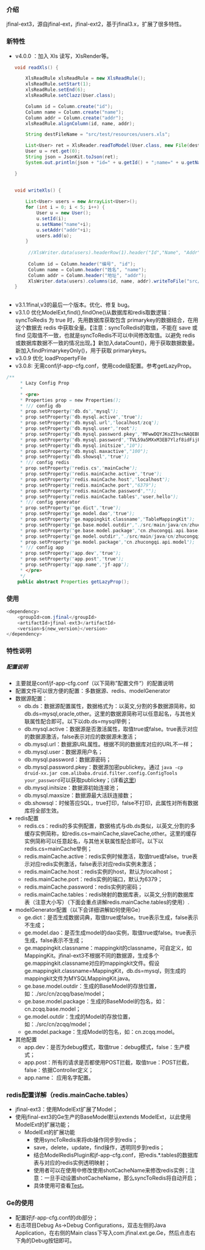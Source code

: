 ### 介绍
jfinal-ext3，源自jfinal-ext，jfinal-ext2，基于jfinal3.x，扩展了很多特性。

### 新特性
- v4.0.0 ：加入 Xls 读写，XlsRender等。
 
 ```java
	void readXls() {

		XlsReadRule xlsReadRule = new XlsReadRule();
		xlsReadRule.setStart(1);
		xlsReadRule.setEnd(6);
		xlsReadRule.setClazz(User.class);

		Column id = Column.create("id");
		Column name = Column.create("name");
		Column addr = Column.create("addr");
		xlsReadRule.alignColumn(id, name, addr);

		String destFileName = "src/test/resources/users.xls";

		List<User> ret = XlsReader.readToModel(User.class, new File(destFileName), xlsReadRule);
		User u = ret.get(0);
		String json = JsonKit.toJson(ret);
		System.out.println(json + "id=" + u.getId() + ";name=" + u.getName() + ";addr=" + u.getAddr());

	}    
    

	void writeXls() {
		
		List<User> users = new ArrayList<User>();
		for (int i = 0; i < 5; i++) {
			User u = new User();
			u.setId(i);
			u.setName("name"+i);
			u.setAddr("addr"+i);
			users.add(u);
		}
		
		 //XlsWriter.data(users).headerRow(1).header("Id","Name", "Addr").column("id","name", "addr").writeToFile("src/test/resources/users.xls");
		 
		 Column id = Column.header("编号", "id");
		 Column name = Column.header("姓名", "name");
		 Column addr = Column.header("地址", "addr");
		 XlsWriter.data(users).columns(id, name, addr).writeToFile("src/test/resources/users.xls");
	}
    
 ```
    
- v3.1.1final,v3的最后一个版本。优化、修复 bug。
- v3.1.0 优化ModelExt,find(),findOne()从数据库和redis取数逻辑：syncToRedis 为 true 时，先用数据库获取包含 primarykey的数据结合，在用这个数据去 redis 中获取全量。【注意：syncToRedis的取值，不能在 save 或 find 见取值不一致，也就是syncToRedis不可以中间修改取值。以避免 redis 或数据库数据不一致的情况出现。】新加入dataCount()，用于获取数据数量。新加入findPrimarykeyOnly()，用于获取 primarykeys。
- v3.0.9 优化 loadPropertyFile
- v3.0.8: 无需conf/jf-app-cfg.conf，使用code级配置。参考getLazyProp。

```java
/**
	 * Lazy Config Prop
	 * 
	 * <pre>
	 * Properties prop = new Properties();
	 * !// config db
	 * prop.setProperty("db.ds","mysql");
	 * prop.setProperty("db.mysql.active","true");
	 * prop.setProperty("db.mysql.url","localhost/zcq");
	 * prop.setProperty("db.mysql.user","root");
	 * prop.setProperty("db.mysql.password.pkey","MFwwDQYJKoZIhvcNAQEBBQADSwAwSAJBAJbIzkTcjrlDwB3vdc6gKwJ5gAMGRazWOrOeuMCxI2Lb7n/d4DoBySUdM+7HT6Gkfbfz6BM1o/2Gp0PkhkEHAx8CAwEAAQ==");
	 * prop.setProperty("db.mysql.password","TVL59a5MXxM3EB7Ylzf8idFijFX97+ZRxZG+2PpkR4pPCQ5TLtZAok88IGW05CxRvC56ekO++yWhepAEL118lw==");
	 * prop.setProperty("db.mysql.initsize","10");
	 * prop.setProperty("db.mysql.maxactive","100");
	 * prop.setProperty("db.showsql","true");
	 * !// config redis
	 * prop.setProperty("redis.cs","mainCache");
	 * prop.setProperty("redis.mainCache.active","true");
	 * prop.setProperty("redis.mainCache.host","localhost");
	 * prop.setProperty("redis.mainCache.port","6379");
	 * prop.setProperty("redis.mainCache.password","");
	 * prop.setProperty("redis.mainCache.tables","user,hello");
	 * !// config generator
	 * prop.setProperty("ge.dict","true");
	 * prop.setProperty("ge.model.dao","true");
	 * prop.setProperty("ge.mappingkit.classname","TableMappingKit");
	 * prop.setProperty("ge.base.model.outdir","./src/main/java/cn/zhucongqi/api/base/model");
	 * prop.setProperty("ge.base.model.package","cn.zhucongqi.api.base.model");
	 * prop.setProperty("ge.model.outdir","./src/main/java/cn/zhucongqi/api/model");
	 * prop.setProperty("ge.model.package","cn.zhucongqi.api.model");
	 * !// config app
	 * prop.setProperty("app.dev","true");
	 * prop.setProperty("app.post","true");
	 * prop.setProperty("app.name","jf-app");
	 * </pre>
	 */
	public abstract Properties getLazyProp();
```

### 使用

```java
<dependency>
    <groupId>com.jfinal</groupId>
    <artifactId>jfinal-ext3</artifactId>
    <version>${new_version}</version>
</dependency>
```

### 特性说明

##### 配置说明
- 主要就是conf/jf-app-cfg.conf（以下简称”配置文件“）的配置说明
- 配置文件可以很方便的配置：多数据源、redis、modelGenerator
- 数据源配置：
	- db.ds：数据源配置属性，数据格式为：以英文,分割的多数据源简称，如db.ds=mysql,oracle,other。这里的数据源简称可以任意起名，与其他关联属性配合即可。以下以db.ds=mysql举例；
	- db.mysql.active：数据源是否激活属性，取值true或false。true表示对应的数据源激活，false表示对应的数据源未激活；
	- db.mysql.url：数据源URL属性。根据不同的数据库对应的URL不一样；
	- db.mysql.user：数据源用户名；
	- db.mysql.password：数据源密码；
	- db.mysql.password.pkey：数据源加密publickey。通过 `java -cp druid-xx.jar com.alibaba.druid.filter.config.ConfigTools your_password`可以获取publickey；(详看[这里](https://github.com/alibaba/druid/wiki/%E4%BD%BF%E7%94%A8ConfigFilter))
	- db.mysql.initsize：数据源初始连接池；
	- db.mysql.maxsize：数据源最大活跃连接数；
	- db.showsql：时候答应SQL，true打印，false不打印，此属性对所有数据库将全部生效。
- redis配置
	- redis.cs：redis的多实例配置，数据格式与db.ds类似，以英文,分割的多缓存实例简称，如redis.cs=mainCache,slaveCache,other。这里的缓存实例简称可以任意起名，与其他关联属性配合即可。以下以redis.cs=mainCache举例；
	- redis.mainCache.active：redis实例时候激活，取值true或false。true表示对应redis实例激活，false表示对应redis实例未激活；
	- redis.mainCache.host：redis实例的host，默认为localhost；
	- redis.mainCache.port：redis实例的端口，默认为6379；
	- redis.mainCache.password：redis实例的密码；
	- redis.mainCache.tables：redis映射的数据库表，以英文,分割的数据库表（注意大小写）（下面会重点讲解redis.mainCache.tables的使用）.
- modelGenerator配置（以下会详细讲解如何使用Ge）
	- ge.dict：是否生成数据词典，取值true或false。true表示生成，false表示不生成；
	- ge.model.dao：是否生成model的dao实例，取值true或false。true表示生成，false表示不生成；
	- ge.mappingkit.classname：mappingkit的classname，可自定义，如MappingKit。jfinal-ext3不根据不同的数据源，生成多个ge.mappingkit.classname对应的mappingkit文件。假设ge.mappingkit.classname=MappingKit，db.ds=mysql，则生成的mappingkit文件为MYSQLMappingKit.java。
	- ge.base.model.outdir：生成的BaseModel的存放位置，如：./src/cn/zcqq/base/model；
	- ge.base.model.package：生成的BaseModel的包名，如：cn.zcqq.base.model；
	- ge.model.outdir：生成的Model的存放位置，如：./src/cn/zcqq/model；
	- ge.model.package：生成Model的包名，如：cn.zcqq.model。
- 其他配置
	- app.dev：是否为debug模式，取值true：debug模式，false：生产模式；
	- app.post：所有的请求是否都使用POST拦截，取值true：POST拦截，false：依据Controller定义；
	- app.name： 应用名字配置。

### redis配置详解（redis.mainCache.tables）

- jfinal-ext3：使用ModelExt扩展了Model；
- 使用jfinal-ext3的Ge生产的BaseModel默认extends ModelExt，以此使用ModelExt的扩展功能；
	- ModelExt的扩展功能
		- 使用syncToRedis来将db操作同步到redis；
		- save，delete，update，find操作，透明同步到redis；
		- 结合ModelRedisPlugin和jf-app-cfg.conf，把redis.*.tables的数据库表与对应的redis实例透明映射；
		- 使用者可以在使用中修改使用shotCacheName来修改redis实例；注意：一旦手动设置shotCacheName，那么syncToRedis将自动开启；
		- 具体使用可查看[Test](https://github.com/E7du/jfinal-ext3/blob/master/src/test/java/cn/zhucongqi/redis/RedisCache.java)。

### Ge的使用

- 配置好jf-app-cfg.conf的db部分；
- 右击项目Debug As->Debug Configurations，双击左侧的Java Application，在右侧的Main class下写入com.jfinal.ext.ge.Ge，然后点击右下角的Debug按钮即可。 
